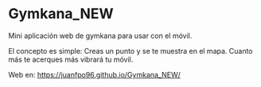 # Gymkana_NEW

Mini aplicación web de gymkana para usar con el móvil. 

El concepto es simple: Creas un punto y se te muestra en el mapa. Cuanto más te acerques más vibrará tu móvil.


Web en: https://juanfpo96.github.io/Gymkana_NEW/
